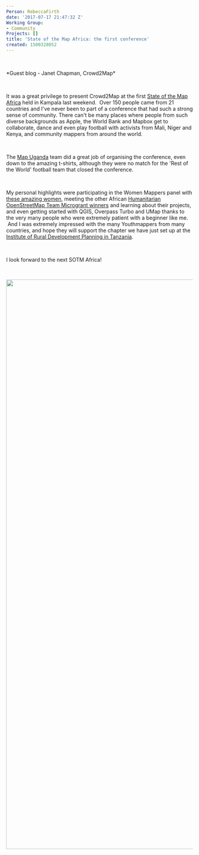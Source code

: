 ```yaml
---
Person: RebeccaFirth
date: '2017-07-17 21:47:32 Z'
Working Group:
- Community
Projects: []
title: 'State of the Map Africa: the first conference'
created: 1500328052
---
```

<p>&nbsp;</p><p>*Guest blog - Janet Chapman, Crowd2Map*</p><p>&nbsp;</p><p>It was a great privilege to present Crowd2Map at the first <a href="https://sotmafrica.org/" target="_blank">State of the Map Africa</a> held in Kampala last weekend. &nbsp;Over 150 people came from 21 countries and I've never been to part of a conference that had such a strong sense of community. There can't be many places where people from such diverse backgrounds as Apple, the World Bank and Mapbox get to collaborate, dance and even play football with activists from Mali, Niger and Kenya, and community mappers from around the world.</p><p>&nbsp;</p><p>The <a href="https://twitter.com/mapuganda" target="_blank">Map Uganda</a> team did a great job of organising the conference, even down to the&nbsp;amazing t-shirts, although they were no match for the 'Rest of the World' football team that closed the conference.</p><p>&nbsp;</p><p>My personal highlights were participating in the Women Mappers panel with <a href="https://twitter.com/sotmafrica/status/883635807764049921">these amazing women</a>, meeting the other African <a href="https://www.hotosm.org/updates/2017-04-20_hot_microgrants_2017_results" target="_blank">Humanitarian OpenStreetMap Team Microgrant winners</a> and learning about their projects, and even getting started with QGIS, Overpass Turbo and UMap thanks to the very many people who were extremely patient with a beginner like me. &nbsp;And I was extremely impressed with the many Youthmappers from many countries, and hope they will support the chapter we have just set up at the <a href="http://www.irdp.ac.tz/" target="_blank">Institute of Rural Development Planning in Tanzania</a>.</p><p>&nbsp;</p><p>I look forward to the next SOTM Africa!</p><p>&nbsp;</p><p><img src="/sites/default/files/SOTMAfrica1.jpg" alt="" width="2048" height="1536"></p>
